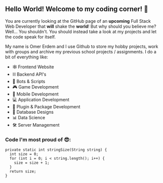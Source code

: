 ## Hello World! Welcome to my coding corner! 👋
You are currently looking at the GitHub page of an **upcoming** 
Full Stack Web Developer that **will** shake the **world**! But
why should you believe me? Well... You shouldn't. You should
instead take a look at my projects and let the code speak for itself.

My name is Omer Erdem and I use Github to store my hobby projects, work with groups and archive
my previous school projects / assignments. I do a bit of everything like:
- 🕸️ Frontend Website
- ⛓ Backend API's
- 🤖 Bots & Scripts
- 🎮 Game Development
- 📱 Mobile Development
- 💻 Application Development
- 🦾 Plugin & Package Development  
- 💾 Database Designs
- 📊 Data Science
- ️🛠️ Server Management

### Code I'm most proud of 😎:
```
private static int stringSize(String string) {
  int size = 0;
  for (int i = 0; i < string.length(); i++) {
    size = size + 1;
  }
  return size;
}
```

